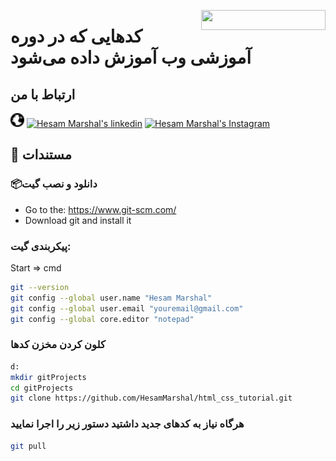 <a href="https://chaptera.ir"><img src="https://chaptera.ir/wp-content/uploads/2022/03/Chaptera_colored_logo_199_32.png" width="199" height="32" align="right" /></a>

# کدهایی که در دوره آموزشی وب آموزش داده می‌شود

## ارتباط با من

<a href="https://chaptera.ir" target="_blank"><img src="https://raw.githubusercontent.com/iconic/open-iconic/master/svg/globe.svg"  width="22px" alt="Chaptera.ir" /></a> <a href="https://www.linkedin.com/in/hesam-akrami/" target="_blank"><img src="https://cdn.jsdelivr.net/npm/simple-icons@v3/icons/linkedin.svg"  width="22px" alt="Hesam Marshal's linkedin" /></a> <a href="https://www.instagram.com/HesamMarshal/" target="_blank"><img src="https://cdn.jsdelivr.net/npm/simple-icons@v3/icons/instagram.svg" width="22px" alt="Hesam Marshal's Instagram" /></a>



## 📖 مستندات 

### 📦دانلود و نصب گیت
* Go to the: https://www.git-scm.com/
* Download git and install it

### پیکربندی گیت:

Start => cmd
```bash
git --version
git config --global user.name "Hesam Marshal"
git config --global user.email "youremail@gmail.com"
git config --global core.editor "notepad"
```

### کلون کردن مخزن کدها

```bash
d:
mkdir gitProjects
cd gitProjects
git clone https://github.com/HesamMarshal/html_css_tutorial.git
```
     

### هرگاه نیاز به کدهای جدید داشتید دستور زیر را اجرا نمایید

```bash
git pull
```
